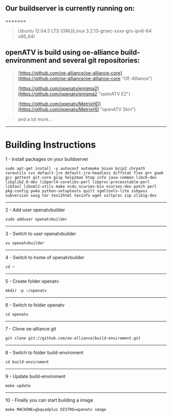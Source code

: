 ## Our buildserver is currently running on: ##

=======
> Ubuntu 12.04.5 LTS (GNU/Linux 3.2.13-grsec-xxxx-grs-ipv6-64 x86_64)

## openATV is build using oe-alliance build-environment and several git repositories: ##

> [https://github.com/oe-alliance/oe-alliance-core](https://github.com/oe-alliance/oe-alliance-core "OE-Alliance")
> 
> [https://github.com/openatv/enigma2](https://github.com/openatv/enigma2 "openATV E2")
> 
> [https://github.com/openatv/MetrixHD](https://github.com/openatv/MetrixHD "openATV Skin")

> and a lot more...


----------

# Building Instructions #

1 - Install packages on your buildserver

    sudo apt-get install -y autoconf automake bison bzip2 chrpath coreutils cvs default-jre default-jre-headless diffstat flex g++ gawk gcc gettext git-core gzip help2man htop info java-common libc6-dev libglib2.0-dev libperl4-corelibs-perl libproc-processtable-perl libtool libxml2-utils make ncdu ncurses-bin ncurses-dev patch perl pkg-config po4a python-setuptools quilt sgmltools-lite sshpass subversion swig tar texi2html texinfo wget xsltproc zip zlib1g-dev

----------
2 - Add user openatvbuilder

    sudo adduser openatvbuilder

----------
3 - Switch to user openatvbuilder

    su openatvbuilder

----------
4 - Switch to home of openatvbuilder

    cd ~

----------
5 - Create folder openatv

    mkdir -p ~/openatv

----------
6 - Switch to folder openatv

    cd openatv

----------
7 - Clone oe-alliance git

    git clone git://github.com/oe-alliance/build-enviroment.git

----------
8 - Switch to folder build-enviroment

    cd build-enviroment

----------
9 - Update build-enviroment

    make update

----------
10 - Finally you can start building a image

    make MACHINE=gbquadplus DISTRO=openatv image